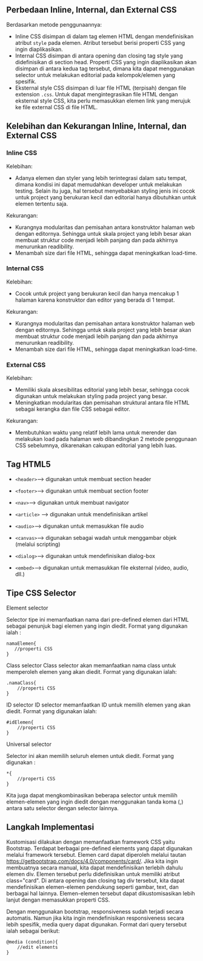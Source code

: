 ## Perbedaan Inline, Internal, dan External CSS
Berdasarkan metode penggunaannya: 
- Inline CSS disimpan di dalam tag elemen HTML dengan mendefinisikan atribut `style` pada elemen. Atribut tersebut berisi properti CSS yang ingin diaplikasikan.
- Internal CSS disimpan di antara opening dan closing tag style yang didefinisikan di section head. Properti CSS yang ingin diaplikasikan akan disimpan di antara kedua tag tersebut, dimana kita dapat menggunakan selector untuk melakukan editorial pada kelompok/elemen yang spesifik.
- Eksternal style CSS disimpan di luar file HTML (terpisah) dengan file extension `.css`. Untuk dapat mengintegrasikan file HTML dengan eksternal style CSS, kita perlu memasukkan elemen link yang merujuk ke file external CSS di file HTML.


## Kelebihan dan Kekurangan Inline, Internal, dan External CSS

### Inline CSS
Kelebihan:
- Adanya elemen dan styler yang lebih terintegrasi dalam satu tempat, dimana kondisi ini dapat memudahkan developer untuk melakukan testing. Selain itu juga, hal tersebut menyebabkan styling jenis ini cocok untuk project yang berukuran kecil dan editorial hanya dibutuhkan untuk elemen tertentu saja.

Kekurangan:
- Kurangnya modularitas dan pemisahan antara konstruktor halaman web dengan editornya. Sehingga untuk skala project yang lebih besar akan membuat struktur code menjadi lebih panjang dan pada akhirnya menurunkan readibility.
- Menambah size dari file HTML, sehingga dapat meningkatkan load-time.
### Internal CSS
Kelebihan:
- Cocok untuk project yang berukuran kecil dan hanya mencakup 1 halaman karena konstruktor dan editor yang berada di 1 tempat.

Kekurangan:
- Kurangnya modularitas dan pemisahan antara konstruktor halaman web dengan editornya. Sehingga untuk skala project yang lebih besar akan membuat struktur code menjadi lebih panjang dan pada akhirnya menurunkan readibility.
- Menambah size dari file HTML, sehingga dapat meningkatkan load-time.

### External CSS
Kelebihan:
- Memiliki skala aksesibilitas editorial yang lebih besar, sehingga cocok digunakan untuk melakukan styling pada project yang besar.
- Meningkatkan modularitas dan pemisahan struktural antara file HTML sebagai kerangka dan file CSS sebagai editor.

Kekurangan:
- Membutuhkan waktu yang relatif lebih lama untuk merender dan melakukan load pada halaman web dibandingkan 2 metode penggunaan CSS sebelumnya, dikarenakan cakupan editorial yang lebih luas.

## Tag HTML5
- `<header>`--> digunakan untuk membuat section header
- `<footer>`--> digunakan untuk membuat section footer
- `<nav>`--> digunakan untuk membuat navigator
- `<article>` --> digunakan untuk mendefinisikan artikel
-  `<audio>`--> digunakan untuk memasukkan file audio 
- `<canvas>`--> digunakan sebagai wadah untuk menggambar objek (melalui scripting)

- `<dialog>`--> digunakan untuk mendefinisikan dialog-box
- `<embed>`--> digunakan untuk memasukkan file eksternal (video, audio, dll.)
## Tipe CSS Selector
Element selector

Selector tipe ini memanfaatkan nama dari pre-defined elemen dari HTML sebagai penunjuk bagi elemen yang ingin diedit. Format yang digunakan ialah :
```
namaElemen{
   //properti CSS 
} 
```

Class selector
Class selector akan memanfaatkan nama class untuk memperoleh elemen yang akan diedit. Format yang digunakan ialah:
```
.namaClass{
    //properti CSS
}
```

ID selector
ID selector memanfaatkan ID untuk memilih elemen yang akan diedit. Format yang digunakan ialah:

```
#idElemen{
    //properti CSS
}

```

Universal selector

Selector ini akan memilih seluruh elemen untuk diedit. Format yang digunakan :
```
*{
    //properti CSS
}
```

Kita juga dapat mengkombinasikan beberapa selector untuk memilih elemen-elemen yang ingin diedit dengan menggunakan tanda koma (,) antara satu selector dengan selector lainnya.

## Langkah Implementasi
Kustomisasi dilakukan dengan memanfaatkan framework CSS yaitu Bootstrap. Terdapat berbagai pre-defined elements yang dapat digunakan melalui framework tersebut. Elemen card dapat diperoleh melalui tautan https://getbootstrap.com/docs/4.0/components/card/. Jika kita ingin membuatnya secara manual, kita dapat mendefinisikan terlebih dahulu elemen div. Elemen tersebut perlu didefinisikan untuk memiliki atribut class="card". Di antara opening dan closing tag div tersebut, kita dapat mendefinisikan elemen-elemen pendukung seperti gambar, text, dan berbagai hal lainnya. Elemen-elemen tersebut dapat dikustomisasikan lebih lanjut dengan memasukkan properti CSS.

Dengan menggunakan bootstrap, responsiveness sudah terjadi secara automatis. Namun jika kita ingin mendefinisikan responsiveness secara lebih spesifik, media query dapat digunakan. Format dari query tersebut ialah sebagai berikut:

```
@media (condition){
    //edit elements 
}
```




